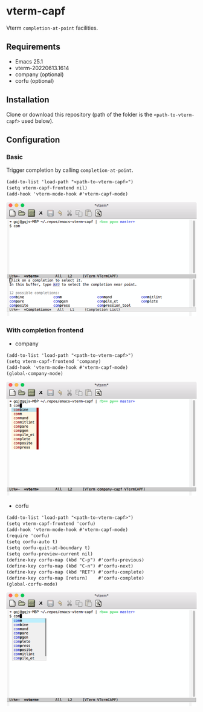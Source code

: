 # vterm-capf

Vterm `completion-at-point` facilities.


## Requirements

- Emacs 25.1
- vterm-20220613.1614
- company (optional)
- corfu (optional)


## Installation

Clone or download this repository (path of the folder is the `<path-to-vterm-capf>` used below).


## Configuration

### Basic

Trigger completion by calling `completion-at-point`.

```elisp
(add-to-list 'load-path "<path-to-vterm-capf>")
(setq vterm-capf-frontend nil)
(add-hook 'vterm-mode-hook #'vterm-capf-mode)
```

<img src="./screenshot-basic.png">

### With completion frontend

- company

```elisp
(add-to-list 'load-path "<path-to-vterm-capf>")
(setq vterm-capf-frontend 'company)
(add-hook 'vterm-mode-hook #'vterm-capf-mode)
(global-company-mode)
```

<img src="./screenshot-company.png">

- corfu

```elisp
(add-to-list 'load-path "<path-to-vterm-capf>")
(setq vterm-capf-frontend 'corfu)
(add-hook 'vterm-mode-hook #'vterm-capf-mode)
(require 'corfu)
(setq corfu-auto t)
(setq corfu-quit-at-boundary t)
(setq corfu-preview-current nil)
(define-key corfu-map (kbd "C-p") #'corfu-previous)
(define-key corfu-map (kbd "C-n") #'corfu-next)
(define-key corfu-map (kbd "RET") #'corfu-complete)
(define-key corfu-map [return]    #'corfu-complete)
(global-corfu-mode)
```

<img src="./screenshot-corfu.png">
